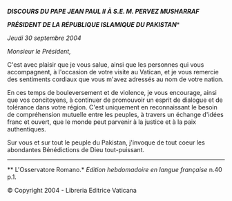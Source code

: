 ***DISCOURS DU PAPE JEAN PAUL II*** ***À S.E. M. PERVEZ MUSHARRAF***

***PRÉSIDENT DE LA RÉPUBLIQUE ISLAMIQUE DU PAKISTAN****

*Jeudi 30 septembre 2004*

*Monsieur le Président,*

C'est avec plaisir que je vous salue, ainsi que les personnes qui vous accompagnent, à l'occasion de votre visite au Vatican, et je vous remercie des sentiments cordiaux que vous m'avez adressés au nom de votre nation.

En ces temps de bouleversement et de violence, je vous encourage, ainsi que vos concitoyens, à continuer de promouvoir un esprit de dialogue et de tolérance dans votre région. C'est uniquement en reconnaissant le besoin de compréhension mutuelle entre les peuples, à travers un échange d'idées franc et ouvert, que le monde peut parvenir à la justice et à la paix authentiques.

Sur vous et sur tout le peuple du Pakistan, j'invoque de tout coeur les abondantes Bénédictions de Dieu tout-puissant.

* * *

** L'Osservatore Romano.* *Edition hebdomadoire en langue française* n.40 p.1.

© Copyright 2004 - Libreria Editrice Vaticana